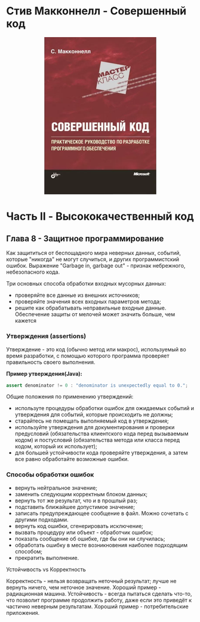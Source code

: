 # Стив Макконнелл - Совершенный код
<p align="center">
  <img width="300" src="https://github.com/rsaitov/Books/blob/master/%D0%A1%D1%82%D0%B8%D0%B2%20%D0%9C%D0%B0%D0%BA%D0%BA%D0%BE%D0%BD%D0%BD%D0%B5%D0%BB%D0%BB%20-%20%D0%A1%D0%BE%D0%B2%D0%B5%D1%80%D1%88%D0%B5%D0%BD%D0%BD%D1%8B%D0%B9%20%D0%BA%D0%BE%D0%B4/title.png" />
</p>

# Часть II - Высококачественный код
## Глава 8 - Защитное программирование
Как защититься от беспощадного мира неверных данных, событий, которые "никогда" не могут случиться, и других программистский ошибок.
Выражение "Garbage in, garbage out" - признак небрежного, небезопасного кода.

Три основных способа обработки входных мусорных данных:
- проверяйте все данные из внешних источников;
- проверяйте значения всех входных параметров метода;
- решите как обрабатывать неправильные входные данные.
Обеспечение защиты от мелочей может значить больше, чем кажется
### Утверждения (assertions)
Утверждение - это код (обычно метод или макрос), используемый во время разработки, с помощью которого программа проверяет правильность своего выполнения.

__Пример утверждения(Java):__
```Java
assert denominator != 0 : "denominator is unexpectedly equal to 0.";
```

Общие положения по применению утверждений:
- используте процедуры обработки ошибок для ожидаемых событий и утверждения для событий, которые происходить не должны;
- старайтесь не помещать выполняемый код в утверждения;
- используйте утверждения для документирования и проверки предусловий (обязательства клиентского кода перед вызываемым кодом) и постусловий (обязательства метода или класса перед кодом, который их использует);
- для большей устойчивости кода проверяйте утверждения, а затем все равно обработайте возможные ошибки.
### Способы обработки ошибок
- вернуть нейтральное значение;
- заменить следующим корректным блоком данных;
- вернуть тот же результат, что и в прошлый раз;
- подставить ближайшее допустимое значение;
- записать предупреждающее сообщение в файл. Можно сочетать с другими подходами.
- вернуть код ошибки, сгенерировать исключение;
- вызвать процедуру или объект - обработчик ошибок;
- показать сообщение об ошибке, где бы они ни случилась;
- обработать ошибку в месте возникновения наиболее подходящим способом;
- прекратить выполнение.

Устойчивость vs Корректность

Корректность - нельзя возвращать неточный результат; лучше не вернуть ничего, чем неточное значение. Хороший пример - радиационная машина.
Устойчивость - всегда пытаться сделать что-то, что позволит программе продолжить работу, даже если это приведёт к частично неверным результатам. Хороший пример - потребительские приложения.
